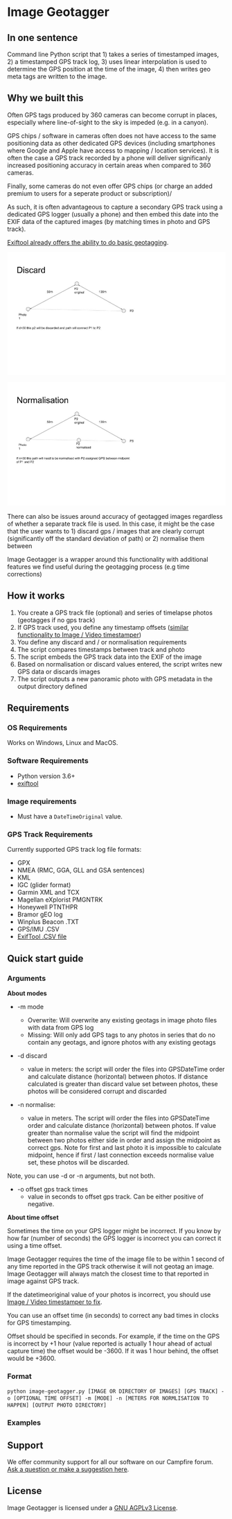 # Image Geotagger

## In one sentence

Command line Python script that 1) takes a series of timestamped images, 2) a timestamped GPS track log, 3) uses linear interpolation is used to determine the GPS position at the time of the image, 4) then writes geo meta tags are written to the image.

## Why we built this

Often GPS tags produced by 360 cameras can become corrupt in places, especially where line-of-sight to the sky is impeded (e.g. in a canyon).

GPS chips / software in cameras often does not have access to the same positioning data as other dedicated GPS devices (including smartphones where Google and Apple have access to mapping / location services). It is often the case a GPS track recorded by a phone will deliver significanly increased positioning accuracy in certain areas when compared to 360 cameras.

Finally, some cameras do not even offer GPS chips (or charge an added premium to users for a seperate product or subscription)/

As such, it is often advantageous to capture a secondary GPS track using a dedicated GPS logger (usually a phone) and then embed this date into the EXIF data of the captured images (by matching times in photo and GPS track).

[Exiftool already offers the ability to do basic geotagging](https://exiftool.org/geotag.html).

![Discard photos](/readme-images/discard-viz.jpg)

![Normalise photos](/readme-images/normalisation-viz.jpg)

There can also be issues around accuracy of geotagged images regardless of whether a separate track file is used. In this case, it might be the case that the user wants to 1) discard gps / images that are clearly corrupt (significantly off the standard deviation of path) or 2) normalise them between 

Image Geotagger is a wrapper around this functionality with additional features we find useful during the geotagging process (e.g time corrections)

## How it works

1. You create a GPS track file (optional) and series of timelapse photos (geotagges if no gps track)
2. If GPS track used, you define any timestamp offsets ([similar functionality to Image / Video timestamper](https://github.com/trek-view/image-video-timestamper))
3. You define any discard and / or normalisation requirements
4. The script compares timestamps between track and photo
5. The script embeds the GPS track data into the EXIF of the image
6. Based on normalisation or discard values entered, the script writes new GPS data or discards images
7. The script outputs a new panoramic photo with GPS metadata in the output directory defined

## Requirements

### OS Requirements

Works on Windows, Linux and MacOS.

### Software Requirements

* Python version 3.6+
* [exiftool](https://exiftool.org/)

### Image requirements

* Must have a `DateTimeOriginal` value.

### GPS Track Requirements

Currently supported GPS track log file formats:

* GPX
* NMEA (RMC, GGA, GLL and GSA sentences)
* KML
* IGC (glider format)
* Garmin XML and TCX
* Magellan eXplorist PMGNTRK
* Honeywell PTNTHPR
* Bramor gEO log
* Winplus Beacon .TXT
* GPS/IMU .CSV
* [ExifTool .CSV file](https://exiftool.org/geotag.html#CSVFormat)

## Quick start guide

### Arguments

**About modes**

* -m mode
	- Overwrite: Will overwrite any existing geotags in image photo files with data from GPS log
	- Missing: Will only add GPS tags to any photos in series that do no contain any geotags, and ignore photos with any existing geotags

* -d discard
	- value in meters: the script will order the files into GPSDateTime order and calculate distance (horizontal) between photos. If distance calculated is greater than discard value set between photos, these photos will be considered corrupt and discarded

* -n normalise: 
	- value in meters. The script will order the files into GPSDateTime order and calculate distance (horizontal) between photos. If value greater than normalise value the script will find the midpoint between two photos either side in order and assign the midpoint as correct gps. Note for first and last photo it is impossible to calculate midpoint, hence if first / last connection exceeds normalise value set, these photos will be discarded.

Note, you can use -d or -n arguments, but not both.

* -o offset gps track times
	- value in seconds to offset gps track. Can be either positive of negative.

**About time offset**

Sometimes the time on your GPS logger might be incorrect. If you know by how far (number of seconds) the GPS logger is incorrect you can correct it using a time offset.

Image Geotagger requires the time of the image file to be within 1 second of any time reported in the GPS track otherwise it will not geotag an image. Image Geotagger will always match the closest time to that reported in image against GPS track.

If the datetimeoriginal value of your photos is incorrect, you should use [Image / Video timestamper to fix](https://github.com/trek-view/image-video-timestamper).

You can use an offset time (in seconds) to correct any bad times in clocks for GPS timestamping.

Offset should be specified in seconds. For example, if the time on the GPS is incorrect by +1 hour (value reported is actually 1 hour ahead of actual capture time) the offset would be -3600. If it was 1 hour behind, the offset would be +3600.

### Format

```
python image-geotagger.py [IMAGE OR DIRECTORY OF IMAGES] [GPS TRACK] -o [OPTIONAL TIME OFFSET] -m [MODE] -n [METERS FOR NORMLISATION TO HAPPEN] [OUTPUT PHOTO DIRECTORY]
```

### Examples



## Support 

We offer community support for all our software on our Campfire forum. [Ask a question or make a suggestion here](https://campfire.trekview.org/c/support/8).

## License

Image Geotagger is licensed under a [GNU AGPLv3 License](https://github.com/trek-view/image-geotagger/blob/master/LICENSE.txt).